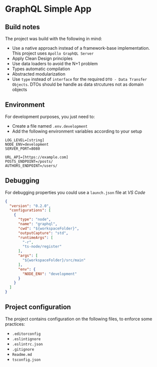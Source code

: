 # GraphQL Simple App

## Build notes

The project was build with the following in mind:

* Use a native approach instead of a framework-base implementation. This project uses `Apollo GraphQL Server`
* Apply Clean Design principles
* Use data loaders to avoid the N+1 problem
* Types automatic compilation
* Abstracted modularization
* Use `type` instead of `interface` for the required `DTO - Data Transfer Objects`. DTOs should be handle as data strcutures not as domain objects

## Environment

For development purposes, you just need to:
* Create a file named `.env.development`
* Add the following environment variables according to your setup

```dosini
LOG_LEVEL=[string]
NODE_ENV=development
SERVER_PORT=8080

URL_API=[https://example.com]
POSTS_ENDPOINT=/posts/
AUTHORS_ENDPOINT=/users/
```

## Debugging

For debugging properties you could use a `launch.json` file at *VS Code*

```json
{
  "version": "0.2.0",
  "configurations": [
    {
      "type": "node",
      "name": "graphql",
      "cwd": "${workspaceFolder}",
      "outputCapture": "std",
      "runtimeArgs": [
        "-r",
        "ts-node/register"
      ],
      "args": [
        "${workspaceFolder}/src/main"
      ],
      "env": {
        "NODE_ENV": "development"
      }
    }
  ]
}
```

## Project configuration

The project contains configuration on the following files, to enforce some practices:

* `.editorconfig`
* `.eslintignore`
* `.eslintrc.json`
* `.gitignore`
* `Readme.md`
* `tsconfig.json`
